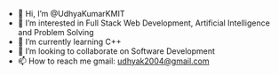 - 👋 Hi, I’m @UdhyaKumarKMIT
- 👀 I’m interested in Full Stack Web Development, Artificial Intelligence and Problem Solving
- 🌱 I’m currently learning C++
- 💞️ I’m looking to collaborate on Software Development
- 📫 How to reach me gmail: udhyak2004@gmail.com


<!---
UdhyaKumarKMIT/UdhyaKumarKMIT is a ✨ special ✨ repository because its `README.md` (this file) appears on your GitHub profile.
You can click the Preview link to take a look at your changes.
--->
